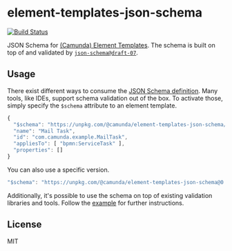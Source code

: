 # element-templates-json-schema

[![Build Status](https://img.shields.io/github/workflow/status/camunda/element-templates-json-schema/CI)](https://github.com/camunda/element-templates-json-schema/actions?query=workflow%3ACI)


JSON Schema for [(Camunda) Element Templates](https://docs.camunda.org/manual/latest/modeler/element-templates/). The schema is built on top of and validated by [`json-schema@draft-07`](https://json-schema.org/draft-07/json-schema-release-notes.html).


## Usage

There exist different ways to consume the [JSON Schema definition](./resources/schema.json). Many tools, like IDEs, support schema validation out of the box. To activate those, simply specify the `$schema` attribute to an element template.

```js
{
  "$schema": "https://unpkg.com/@camunda/element-templates-json-schema/resources/schema.json",
  "name": "Mail Task",
  "id": "com.camunda.example.MailTask",
  "appliesTo": [ "bpmn:ServiceTask" ],
  "properties": []
}
```

You can also use a specific version.

```js
"$schema": "https://unpkg.com/@camunda/element-templates-json-schema@0.1.0/resources/schema.json"
```

Additionally, it's possible to use the schema on top of existing validation libraries and tools. Follow the [example](./example) for further instructions.

## License

MIT

